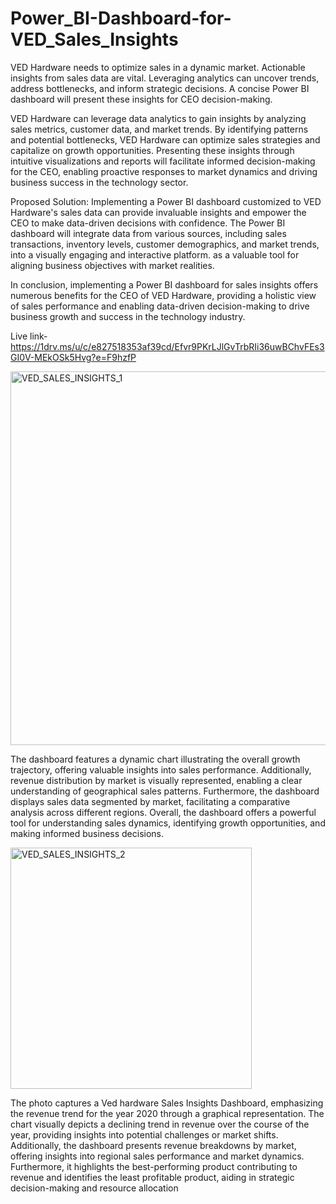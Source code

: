 # Power_BI-Dashboard-for-VED_Sales_Insights
VED Hardware needs to optimize sales in a dynamic market. Actionable insights from sales data are vital. Leveraging analytics can uncover trends, address bottlenecks, and inform strategic decisions. A concise Power BI dashboard will present these insights for CEO decision-making.

VED Hardware can leverage data analytics to gain insights by analyzing sales metrics, customer data, and market trends. By identifying patterns and potential bottlenecks, VED Hardware can optimize sales strategies and capitalize on growth opportunities. Presenting these insights through intuitive visualizations and reports will facilitate informed decision-making for the CEO, enabling proactive responses to market dynamics and driving business success in the technology sector.

Proposed Solution:
Implementing a Power BI dashboard customized to VED Hardware's sales data can provide invaluable insights and empower the CEO to make data-driven decisions with confidence. The Power BI dashboard will integrate data from various sources, including sales transactions, inventory levels, customer demographics, and market trends, into a visually engaging and interactive platform.
as a valuable tool for aligning business objectives with market realities.

In conclusion, implementing a Power BI dashboard for sales insights offers numerous benefits for the CEO of VED Hardware, providing a holistic view of sales performance and enabling data-driven decision-making to drive business growth and success in the technology industry.

Live link-https://1drv.ms/u/c/e827518353af39cd/Efvr9PKrLJlGvTrbRIi36uwBChvFEs3GI0V-MEkOSk5Hvg?e=F9hzfP


<img width="598" alt="VED_SALES_INSIGHTS_1" src="https://github.com/jharajni/Power_BI-Dashboard-for-VED_Sales_Insights/assets/91691412/ff66c8f6-9fd6-41c0-9249-156b14baa745">

The dashboard features a dynamic chart illustrating the overall growth trajectory, offering valuable insights into sales performance. Additionally, revenue distribution by market is visually represented, enabling a clear understanding of geographical sales patterns. Furthermore, the dashboard displays sales data segmented by market, facilitating a comparative analysis across different regions. Overall, the dashboard offers a powerful tool for understanding sales dynamics, identifying growth opportunities, and making informed business decisions.

<img width="386" alt="VED_SALES_INSIGHTS_2" src="https://github.com/jharajni/Power_BI-Dashboard-for-VED_Sales_Insights/assets/91691412/35cef0fa-4247-408e-a09c-09d63d9bdcc7">

The photo captures a Ved hardware Sales Insights Dashboard, emphasizing the revenue trend for the year 2020 through a graphical representation. The chart visually depicts a declining trend in revenue over the course of the year, providing insights into potential challenges or market shifts. Additionally, the dashboard presents revenue breakdowns by market, offering insights into regional sales performance and market dynamics. Furthermore, it highlights the best-performing product contributing to revenue and identifies the least profitable product, aiding in strategic decision-making and resource allocation



